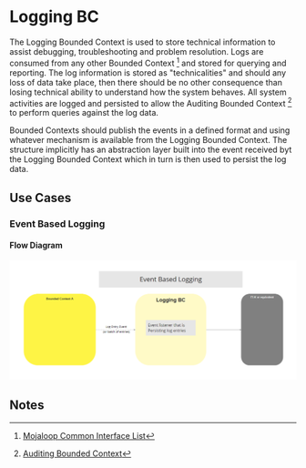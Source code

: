 # Logging BC

The Logging Bounded Context is used to store technical information to assist debugging, troubleshooting and problem resolution. Logs are consumed from any other Bounded Context [^1] and stored for querying and reporting. The log information is stored as "technicalities" and should any loss of data take place, then there should be no other consequence than losing technical ability to understand how the system behaves. All system activities are logged and persisted to allow the Auditing Bounded Context [^2] to perform queries against the log data.

Bounded Contexts should publish the events in a defined format and using whatever mechanism is available from the Logging Bounded Context. The structure implicitly has an abstraction layer built into the event received byt the Logging Bounded Context which in turn is then used to persist the log data.

## Use Cases

### Event Based Logging

#### Flow Diagram

![Use Case - Example REPLACE ME](./assets/0-logging.png)
>

<!-- Footnotes themselves at the bottom. -->
## Notes

[^1]: [Mojaloop Common Interface List](../../refarch/commonInterfaces.md)
[^2]: [Auditing Bounded Context](../auditing/index.md)
